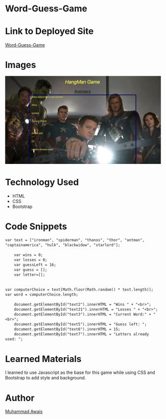 # Word-Guess-Game

# Link to Deployed Site

[Word-Guess-Game](https://mawais54013.github.io/Word-Guess-Game/)

# Images
![Game](assets/images/screen1.png)

# Technology Used 
- HTML
- CSS
- Bootstrap

# Code Snippets
```
var text = ["ironman", "spiderman", "thanos", "thor", "antman", "captainamerica", "hulk", "blackwidow", "starlord"];

    var wins = 0;
    var losses = 0;
    var guessLeft = 16;
    var guess = [];
    var letter=[];


var computerChoice = text[Math.floor(Math.random() * text.length)];
var word = computerChoice.length;

    document.getElementById("text2").innerHTML = "Wins " + "<br>";
    document.getElementById("text21").innerHTML = "Losses " + "<br>";
    document.getElementById("text3").innerHTML = "Current Word:" + "<br>";
    document.getElementById("text5").innerHTML = "Guess left: ";
    document.getElementById("text6").innerHTML = 15;
    document.getElementById("text7").innerHTML = "Letters already used: ";
```
# Learned Materials
I learned to use Javascript as the base for this game while using CSS and Bootstrap to add style and background.

# Author
[Muhammad Awais](https://github.com/mawais54013/Bootstrap-Portfolio)

